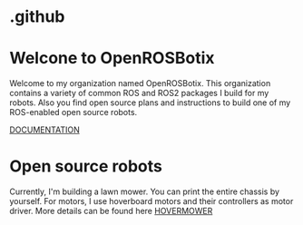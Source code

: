 # .github
# Welcone to OpenROSBotix
Welcome to my organization named OpenROSBotix. This organization contains a variety of common ROS and ROS2 packages I build for my robots. Also you find open source plans and instructions to build
one of my ROS-enabled open source robots.

[DOCUMENTATION](https://openrosbotix.github.io)

# Open source robots
Currently, I'm building a lawn mower. You can print the entire chassis by yourself. For motors, I use hoverboard motors and their controllers as motor driver. More details can be found here
[HOVERMOWER](https://hovermower.github.io)
